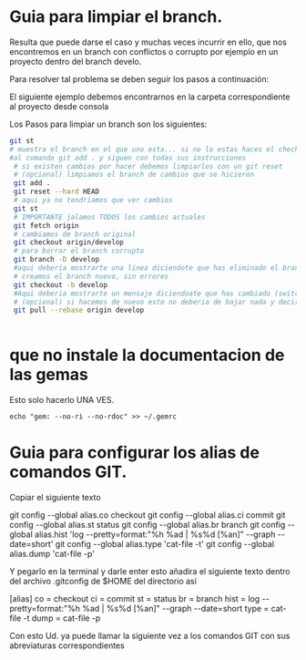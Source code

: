 Guia para limpiar el branch.
============================= 
Resulta que puede darse el caso y muchas veces incurrir en ello, que nos encontremos en un branch con conflictos o corrupto por ejemplo en un proyecto 
dentro del branch develo.

Para resolver tal problema se deben seguir los pasos a continuación:

El siguiente ejemplo debemos encontrarnos en la carpeta correspondiente al proyecto desde consola

Los Pasos para limpiar un branch son los siguientes:

```bash
git st
# muestra el branch en el que uno esta... si no lo estas haces el checkout develop, pero creo que la mayoria ya se encuentra en ese directorio, entonces te vas
#al comando git add . y siguen con todas sus instrucciones
 # si existen cambios por hacer debemos limpiarlos con un git reset
 # (opcional) limpiamos el branch de cambios que se hicieron
 git add .
 git reset --hard HEAD
 # aqui ya no tendriamos que ver cambios
 git st
 # IMPORTANTE jalamos TODOS los cambios actuales
 git fetch origin
 # cambiamos de branch original
 git checkout origin/develop
 # para borrar el branch corrupto
 git branch -D develop
 #aqui deberia mostrarte una linea diciendote que has eliminado el branch develop (Deleted branch develop)
 # creamos el branch nuevo, sin errores
 git checkout -b develop
 #Aqui deberia mostrarte un mensaje diciendoate que has cambiado (switched a new branch/develop)
 # (opcional) si hacemos de nuevo esto no deberia de bajar nada y decir que esta up-date
 git pull --rebase origin develop
 
```

que no instale la documentacion de las gemas
============================================

Esto solo hacerlo UNA VES.

```
echo "gem: --no-ri --no-rdoc" >> ~/.gemrc
```

Guia para configurar los alias de comandos GIT.
===============================================
Copiar el siguiente texto

git config --global alias.co checkout
git config --global alias.ci commit
git config --global alias.st status
git config --global alias.br branch
git config --global alias.hist 'log --pretty=format:"%h %ad | %s%d [%an]" --graph --date=short'
git config --global alias.type 'cat-file -t'
git config --global alias.dump 'cat-file -p'

Y pegarlo en la terminal y darle enter esto añadira el siguiente texto dentro del archivo .gitconfig de $HOME del directorio así

[alias]
	co = checkout
	ci = commit
	st = status
	br = branch
	hist = log --pretty=format:\"%h %ad | %s%d [%an]\" --graph --date=short
	type = cat-file -t
	dump = cat-file -p

Con esto Ud. ya puede llamar la siguiente vez a los comandos GIT con sus abreviaturas correspondientes